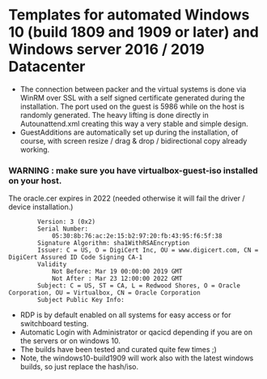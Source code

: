 # Templates for automated Windows 10 (build 1809 and 1909 or later) and Windows server 2016 / 2019 Datacenter
- The connection between packer and the virtual systems is done via WinRM over SSL with a self signed
certificate generated during the installation. The port used on the guest is 5986 while on the host
is randomly generated.
The heavy lifting is done directly in Autounattend.xml creating this way a very stable and simple design.
- GuestAdditions are automatically set up during the installation, of course, with screen resize
/ drag & drop / bidirectional copy already working.
### WARNING : make sure you have virtualbox-guest-iso installed on your host.
The oracle.cer expires in 2022 (needed otherwise it will fail the driver / device installation.)
```
        Version: 3 (0x2)
        Serial Number:
            05:30:8b:76:ac:2e:15:b2:97:20:fb:43:95:f6:5f:38
        Signature Algorithm: sha1WithRSAEncryption
        Issuer: C = US, O = DigiCert Inc, OU = www.digicert.com, CN = DigiCert Assured ID Code Signing CA-1
        Validity
            Not Before: Mar 19 00:00:00 2019 GMT
            Not After : Mar 23 12:00:00 2022 GMT
        Subject: C = US, ST = CA, L = Redwood Shores, O = Oracle Corporation, OU = Virtualbox, CN = Oracle Corporation
        Subject Public Key Info:
```
- RDP is by default enabled on all systems for easy access or for switchboard testing.
- Automatic Login with Administrator or qacicd depending if you are on the servers or on windows 10.
- The builds have been tested and curated quite few times ;)
- Note, the windows10-build1909 will work also with the latest windows builds, so just replace the hash/iso.
